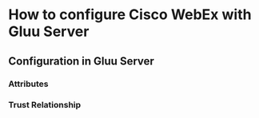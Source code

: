 # How to configure Cisco WebEx with Gluu Server

## Configuration in Gluu Server

### Attributes

### Trust Relationship
